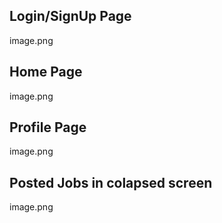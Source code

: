 ## Login/SignUp Page
image.png
## Home Page
image.png
## Profile Page 
image.png
## Posted Jobs in colapsed screen
image.png

